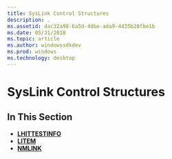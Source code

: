 ```yaml
---
title: SysLink Control Structures
description: .
ms.assetid: dac32a98-6a5d-4dbe-ada9-4435b20fbe1b
ms.date: 05/31/2018
ms.topic: article
ms.author: windowssdkdev
ms.prod: windows
ms.technology: desktop
---
```


# SysLink Control Structures

## In This Section

-   [**LHITTESTINFO**](/windows/win32/Commctrl/ns-commctrl-taglhittestinfo?branch=master)
-   [**LITEM**](/windows/win32/Commctrl/ns-commctrl-taglitem?branch=master)
-   [**NMLINK**](/windows/win32/Commctrl/ns-commctrl-tagnmlink?branch=master)

 

 




